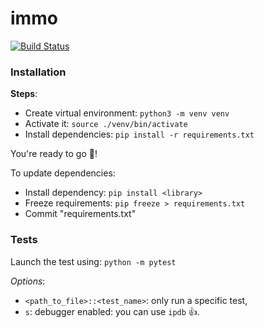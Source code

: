 # immo

[![Build Status](https://travis-ci.com/antoinewg/immo.svg?branch=master)](https://travis-ci.com/antoinewg/immo)

### Installation

**Steps**:

-   Create virtual environment: `python3 -m venv venv`
-   Activate it: `source ./venv/bin/activate`
-   Install dependencies: `pip install -r requirements.txt`

You're ready to go 🚀!

To update dependencies:

-   Install dependency: `pip install <library>`
-   Freeze requirements: `pip freeze > requirements.txt`
-   Commit "requirements.txt"

### Tests

Launch the test using: `python -m pytest`

_Options_:

-   `<path_to_file>::<test_name>`: only run a specific test,
-   `s`: debugger enabled: you can use `ipdb` 👍.
